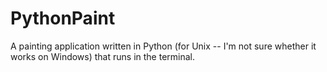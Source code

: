 PythonPaint
===========

A painting application written in Python (for Unix -- I'm not sure whether it works on Windows) that runs in the terminal.
